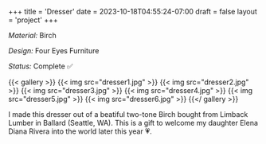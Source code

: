 +++
title = 'Dresser'
date = 2023-10-18T04:55:24-07:00
draft = false
layout = 'project'
+++

_Material:_ Birch

_Design:_ Four Eyes Furniture

_Status:_ Complete ✅

<!--more-->

{{< gallery >}}
    {{< img src="dresser1.jpg" >}}
    {{< img src="dresser2.jpg" >}}
    {{< img src="dresser3.jpg" >}}
    {{< img src="dresser4.jpg" >}}
    {{< img src="dresser5.jpg" >}}
    {{< img src="dresser6.jpg" >}}
{{</ gallery >}}

I made this dresser out of a beatiful two-tone Birch bought from Limback Lumber in Ballard (Seattle, WA).
This is a gift to welcome my daughter Elena Diana Rivera into the world later this year 💗.
